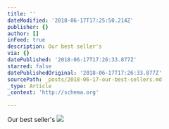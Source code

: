 ```yaml
---
title: ''
dateModified: '2018-06-17T17:25:50.214Z'
publisher: {}
author: []
inFeed: true
description: Our best seller's
via: {}
datePublished: '2018-06-17T17:26:33.877Z'
starred: false
datePublishedOriginal: '2018-06-17T17:26:33.877Z'
sourcePath: _posts/2018-06-17-our-best-sellers.md
_type: Article
_context: 'http://schema.org'

---
```

Our best seller's
![](https://the-grid-user-content.s3-us-west-2.amazonaws.com/081b3e17-7f1e-4d2a-abae-3996a23e58e7.jpg)
